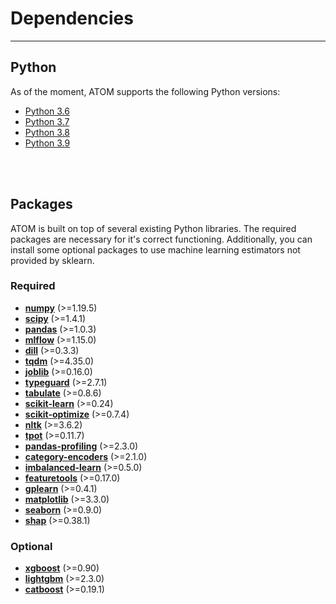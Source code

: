 # Dependencies
--------------

## Python

As of the moment, ATOM supports the following Python versions:

* [Python 3.6](https://www.python.org/downloads/release/python-360/)
* [Python 3.7](https://www.python.org/downloads/release/python-370/)
* [Python 3.8](https://www.python.org/downloads/release/python-380/)
* [Python 3.9](https://www.python.org/downloads/release/python-390/)

<br><br>


## Packages

ATOM is built on top of several existing Python libraries. The required packages are
necessary for it's correct functioning. Additionally, you can install some optional
packages to use machine learning estimators not provided by sklearn.

### Required

* **[numpy](https://numpy.org/)** (>=1.19.5)
* **[scipy](https://www.scipy.org/)** (>=1.4.1)
* **[pandas](https://pandas.pydata.org/)** (>=1.0.3)
* **[mlflow](https://mlflow.org/)** (>=1.15.0)
* **[dill](https://pypi.org/project/dill/)** (>=0.3.3)
* **[tqdm](https://tqdm.github.io/)** (>=4.35.0)
* **[joblib](https://joblib.readthedocs.io/en/latest/)** (>=0.16.0)
* **[typeguard](https://typeguard.readthedocs.io/en/latest/)** (>=2.7.1)
* **[tabulate](https://github.com/astanin/python-tabulate)** (>=0.8.6)
* **[scikit-learn](https://scikit-learn.org/stable/)** (>=0.24)
* **[scikit-optimize](https://scikit-optimize.github.io/stable/)** (>=0.7.4)
* **[nltk](https://www.nltk.org/)** (>=3.6.2)
* **[tpot](http://epistasislab.github.io/tpot/)** (>=0.11.7)
* **[pandas-profiling](https://pandas-profiling.github.io/pandas-profiling/docs/)** (>=2.3.0)
* **[category-encoders](https://contrib.scikit-learn.org/categorical-encoding/index.html)** (>=2.1.0)
* **[imbalanced-learn](https://imbalanced-learn.readthedocs.io/en/stable/api.html)** (>=0.5.0)
* **[featuretools](https://www.featuretools.com/)** (>=0.17.0)
* **[gplearn](https://gplearn.readthedocs.io/en/stable/index.html)** (>=0.4.1)
* **[matplotlib](https://matplotlib.org/)** (>=3.3.0)
* **[seaborn](https://seaborn.pydata.org/)** (>=0.9.0)
* **[shap](https://github.com/slundberg/shap/)** (>=0.38.1)

### Optional

* **[xgboost](https://xgboost.readthedocs.io/en/latest/)** (>=0.90)
* **[lightgbm](https://lightgbm.readthedocs.io/en/latest/)** (>=2.3.0)
* **[catboost](https://catboost.ai/docs/concepts/about.html)** (>=0.19.1)
